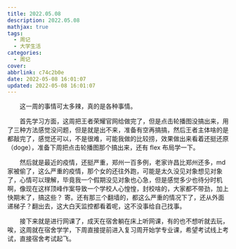 ```yaml
---
title: 2022.05.08
description: 2022.05.08
mathjax: true
tags:
  - 周记
  - 大学生活
categories:
  - 周记
cover: 
abbrlink: c74c2b0e
date: 2022-05-08 16:01:07
updated: 2022-05-08 16:01:07
---
```


&emsp;&emsp;这一周的事情可太多辣，真的是各种事情。

&emsp;&emsp;首先学习方面，这周把王者荣耀官网给做完了，但是点击轮播图没搞出来，用了三种方法感觉没问题，但是就是出不来，准备有空再搞搞，然后王者主体啥的是都敲完了，感觉还可以，不是很难，可能我做的比较捞，效果做出来看着还挺还原（doge），准备下周把点击轮播图那个搞出来，还有 flex 布局学一下。

&emsp;&emsp;然后就是最近的疫情，还挺严重，郑州一百多例，老家许昌比郑州还多，md 家被偷了，这么严重的疫情，那个女的还往外跑，可能是太久没见对象想见对象了，心情可以理解，毕竟我一个假期没见对象也心急，但是感觉多少也待分时机啊，像现在这样顶峰作案导致一个学校人心惶惶，封校啥的，大家都不带劲，加上快期末了，搞这些？ 寄。还有那三个翻墙的，都这么严重的情况下了，还从外面递梯子？翻出去，这大白天监控都看着呢，这不没事给自己找事。

&emsp;&emsp;接下来就是进行网课了，成天在宿舍躺在床上听网课，有的也不想听就去玩，唉，这周就在宿舍学学，下周直接提前进入复习周开始学专业课，希望考试线上考试，直接宿舍考试起飞。
